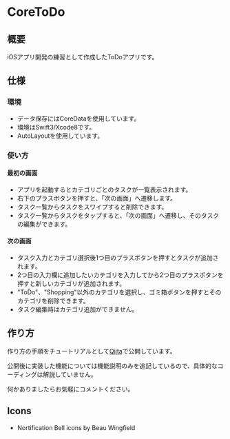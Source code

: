 # CoreToDo

## 概要

iOSアプリ開発の練習として作成したToDoアプリです。

## 仕様

### 環境
- データ保存にはCoreDataを使用しています。
- 環境はSwift3/Xcode8です。
- AutoLayoutを使用しています。

### 使い方

#### 最初の画面

- アプリを起動するとカテゴリごとのタスクが一覧表示されます。
- 右下のプラスボタンを押すと、「次の画面」へ遷移します。
- タスク一覧からタスクをスワイプすると削除できます。
- タスク一覧からタスクをタップすると、「次の画面」へ遷移し、そのタスクの編集ができます。

#### 次の画面

- タスク入力とカテゴリ選択後1つ目のプラスボタンを押すとタスクが追加されます。
- 2つ目の入力欄に追加したいカテゴリを入力してから2つ目のプラスボタンを押すと新しいカテゴリが追加されます。
- "ToDo"、"Shopping"以外のカテゴリを選択し、ゴミ箱ボタンを押すとそのカテゴリを削除できます。
- タスク編集時はカテゴリ追加ができません。

## 作り方
作り方の手順をチュートリアルとして[Qiita](http://qiita.com/MasayaHayashi724/items/0d27f4abf7b14c72107f)で公開しています。

公開後に実装した機能については機能説明のみを追記しているので、具体的なコーディングは解説していません。

何かありましたらお気軽にコメントください。

## Icons

- Nortification Bell icons by Beau Wingfield
